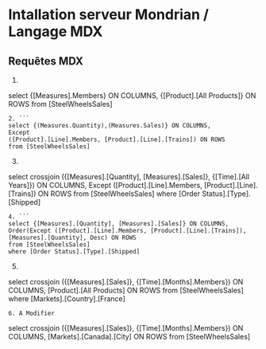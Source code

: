# Intallation serveur Mondrian / Langage MDX

## Requêtes MDX
1. ```
select {[Measures].Members} ON COLUMNS,
{[Product].[All Products]} ON ROWS
from [SteelWheelsSales]
```
2. ```
select {(Measures.Quantity),(Measures.Sales)} ON COLUMNS,
Except
([Product].[Line].Members, [Product].[Line].[Trains]) ON ROWS
from [SteelWheelsSales]
```
3. ```
select crossjoin ({[Measures].[Quantity], [Measures].[Sales]}, {[Time].[All Years]}) ON COLUMNS,
Except
([Product].[Line].Members, [Product].[Line].[Trains]) ON ROWS
from [SteelWheelsSales]
where [Order Status].[Type].[Shipped]
```
4. ```
select {[Measures].[Quantity], [Measures].[Sales]} ON COLUMNS,
Order(Except ([Product].[Line].Members, [Product].[Line].[Trains]), [Measures].[Quantity], Desc) ON ROWS
from [SteelWheelsSales]
where [Order Status].[Type].[Shipped]
```
5. ```
select crossjoin ({[Measures].[Sales]}, {[Time].[Months].Members}) ON COLUMNS,
[Product].[All Products] ON ROWS
from [SteelWheelsSales]
where [Markets].[Country].[France]
```
6. A Modifier
```
select crossjoin ({[Measures].[Sales]}, {[Time].[Months].Members}) ON COLUMNS,
[Markets].[Canada].[City] ON ROWS
from [SteelWheelsSales]
```
